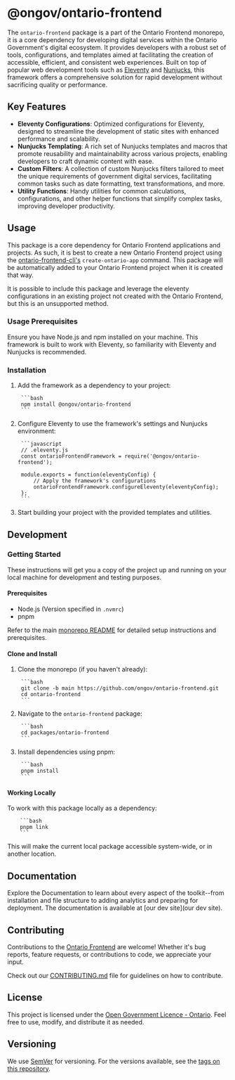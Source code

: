 # @ongov/ontario-frontend

The `ontario-frontend` package is a part of the Ontario Frontend monorepo, it is a core dependency for developing digital services within the Ontario Government's digital ecosystem. It provides developers with a robust set of tools, configurations, and templates aimed at facilitating the creation of accessible, efficient, and consistent web experiences. Built on top of popular web development tools such as [Eleventy](https://www.11ty.dev/) and [Nunjucks](https://mozilla.github.io/nunjucks/), this framework offers a comprehensive solution for rapid development without sacrificing quality or performance.

## Key Features

- **Eleventy Configurations**: Optimized configurations for Eleventy, designed to streamline the development of static sites with enhanced performance and scalability.
- **Nunjucks Templating**: A rich set of Nunjucks templates and macros that promote reusability and maintainability across various projects, enabling developers to craft dynamic content with ease.
- **Custom Filters**: A collection of custom Nunjucks filters tailored to meet the unique requirements of government digital services, facilitating common tasks such as date formatting, text transformations, and more.
- **Utility Functions**: Handy utilities for common calculations, configurations, and other helper functions that simplify complex tasks, improving developer productivity.

## Usage

This package is a core dependency for Ontario Frontend applications and projects. As such, it is best to create a new Ontario Frontend project using the [ontario-frontend-cli's](https://github.com/ongov/ontario-frontend/tree/main/packages/ontario-frontend-cli) `create-ontario-app` command. This package will be automatically added to your Ontario Frontend project when it is created that way.

It is possible to include this package and leverage the eleventy configurations in an existing project not created with the Ontario Frontend, but this is an unsupported method.

### Usage Prerequisites

Ensure you have Node.js and npm installed on your machine. This framework is built to work with Eleventy, so familiarity with Eleventy and Nunjucks is recommended.

### Installation

1. Add the framework as a dependency to your project:

        ```bash
        npm install @ongov/ontario-frontend
        ```

2. Configure Eleventy to use the framework's settings and Nunjucks environment:

        ```javascript
        // .eleventy.js
        const ontarioFrontendFramework = require('@ongov/ontario-frontend');

        module.exports = function(eleventyConfig) {
            // Apply the framework's configurations
            ontarioFrontendFramework.configureEleventy(eleventyConfig);
        };
        ```

3. Start building your project with the provided templates and utilities.

## Development

### Getting Started

These instructions will get you a copy of the project up and running on your local machine for development and testing purposes.

#### Prerequisites

- Node.js (Version specified in `.nvmrc`)
- pnpm

Refer to the main [monorepo README](https://github.com/ongov/ontario-frontend/tree/main) for detailed setup instructions and prerequisites.

#### Clone and Install

1. Clone the monorepo (if you haven't already):

        ```bash
        git clone -b main https://github.com/ongov/ontario-frontend.git
        cd ontario-frontend
        ```

2. Navigate to the `ontario-frontend` package:

        ```bash
        cd packages/ontario-frontend
        ```

3. Install dependencies using pnpm:

        ```bash
        pnpm install
        ```

#### Working Locally

To work with this package locally as a dependency:

        ```bash
        pnpm link
        ```

This will make the current local package accessible system-wide, or in another location.

## Documentation

Explore the Documentation to learn about every aspect of the toolkit--from installation and file structure to adding analytics and preparing for deployment. The documentation is available at [our dev site](our dev site).

## Contributing

Contributions to the [Ontario Frontend](https://github.com/ongov/ontario-frontend/tree/main/packages/ontario-frontend) are welcome! Whether it's bug reports, feature requests, or contributions to code, we appreciate your input.

Check out our [CONTRIBUTING.md](https://github.com/ongov/ontario-frontend/tree/main/CONTRIBUTING.md) file for guidelines on how to contribute.

## License

This project is licensed under the [Open Government Licence - Ontario](https://www.ontario.ca/page/open-government-licence-ontario). Feel free to use, modify, and distribute it as needed.

## Versioning

We use [SemVer](http://semver.org/) for versioning. For the versions available, see the [tags on this repository](https://github.com/ongov/ontario-frontend/tags).
